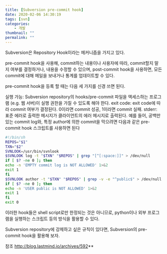 ```yaml
---
title: [Subversion pre-commit hook]
date: 2020-02-06 14:30:19
tags: [svn]
categories: 
    - 개발
thumbnail: ""
permalink: ""
---
```


Subversion은 Repository Hook이라는 메커니즘을 가지고 있다.

pre-commit hook을 사용해, commit하는 내용이나 사용자에 따라, commit할지 말지 여부를 결정하거나, 내용을 수정할 수 있으며, post-commit hook을 사용하면, 모든 commit에 대해 메일을 보내거나 통계를 업데이트할 수 있다.

pre-commit hook을 등록 할 때는 다음 세 가지를 신경 쓰면 된다.
<!-- more -->
실행 가능: Subversion repository의 hooks/pre-commit 파일을 액세스하는 프로그램 (e.g. 웹 서버)이 실행 권한을 가질 수 있도록 해야 한다.
exit code: exit code에 따라 commit 여부가 결정된다. 0이라면 commit 성공, 1이라면 commit 실패.
stderr: 표준 에러로 출력한 메시지가 클라이언트의 에러 메시지로 출력된다.
예를 들어, 공백만 있는 commit log와, 특정 author에 의한 commit을 막으려면 다음과 같은 pre-commit hook 스크립트를 사용하면 된다

```bash
#!/bin/sh
REPOS="$1"
TXN="$2"
SVNLOOK=/usr/bin/svnlook
$SVNLOOK log -t "$TXN" "$REPOS" | grep "[^[:space:]]" > /dev/null
if [ $? -ne 0 ]; then
echo -n 'EMPTY commit log is NOT ALLOWED' 1>&2
exit 1
fi
$SVNLOOK author -t "$TXN" "$REPOS" | grep -v -e "^public$" > /dev/null
if [ $? -ne 0 ]; then
echo -n 'USER public is NOT ALLOWED' 1>&2
exit 1
fi
exit 0
```
이러한 hook들은 shell script로만 한정되는 것은 아니므로, python이나 외부 프로그램을 실행하는 스크립트 등의 방식을 활용할 수 있다.

Subversion repository에 강제하고 싶은 규칙이 있다면, Subversion의 pre-commit hook을 활용해 보자.

참조
http://blog.lastmind.io/archives/592**